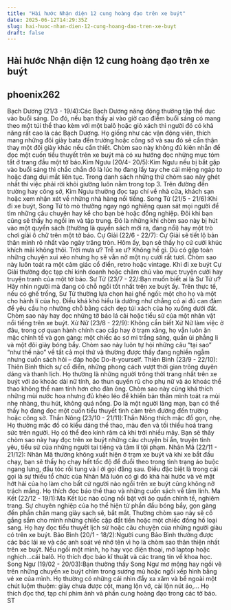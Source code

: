 ```yaml
---
title: "Hài hước Nhận diện 12 cung hoàng đạo trên xe buýt"
date: 2025-06-12T14:29:35Z
slug: hai-huoc-nhan-dien-12-cung-hoang-dao-tren-xe-buyt
draft: false
---
```


## Hài hước Nhận diện 12 cung hoàng đạo trên xe buýt

## phoenix262

​Bạch Dương (21/3 - 19/4):​Các Bạch Dương năng động thường tập thể dục vào buổi sáng. Do đó, nếu bạn thấy ai vào giờ cao điểm buổi sáng có mang theo một túi thể thao kèm với một balô hoặc giỏ xách thì người đó có khả năng rất cao là các Bạch Dương. Họ giống như các vận động viên, thích mang những đôi giày bata đến trường hoặc công sở và sau đó sẽ cẩn thận thay một đôi giày khác nếu cần thiết. Chòm sao này không đủ kiên nhẫn để đọc một cuốn tiểu thuyết trên xe buýt mà có xu hướng đọc những mục tóm tắt ở trang đầu một tờ báo.​Kim Ngưu (20/4- 20/5):​Kim Ngưu nếu bị bắt gặp vào buổi sáng thì chắc chắn đó là lúc họ đang lấy tay che cái miệng ngáp to hoặc đang dụi mắt liên tục. Trong danh sách những thứ chòm sao này ghét nhất thì việc phải rời khỏi giường luôn nằm trong top 3. Trên đường đến trường hay công sở, Kim Ngưu thường đọc tạp chí về nhà cửa, khách sạn hoặc xem nhận xét về những nhà hàng nổi tiếng.​ 
Song Tử (21/5 - 21/6):​Khi đi xe buýt, Song Tử tò mò thường ngay ngó nghiêng quan sát mọi người để tìm những câu chuyện hay kể cho bạn bè hoặc đồng nghiệp. Đôi khi bạn cũng sẽ thấy họ ngồi im và tập trung. Đó là những khi chòm sao này bị hút vào một quyển sách (thường là quyển sách mới ra, đang nổi) hay một trò chơi giải ô chữ trên một tờ báo.​ ​Cự Giải (22/6 - 22/7): ​Cự Giải sẽ tiết lộ bản thân mình rõ nhất vào ngày trăng tròn. Hôm ấy, bạn sẽ thấy họ cứ cười khúc khích mãi không thôi. Trời mưa ư? Trễ xe ư? Không hề gì. Dù có gặp toàn những chuyện xui xẻo nhưng họ sẽ vẫn nở một nụ cười rất tươi. Chòm sao này luôn toát ra một cảm giác cổ điển, retro hoặc vintage. Khi đi xe buýt Cự Giải thường đọc tạp chí kinh doanh hoặc chăm chú vào mục truyện cười hay truyện tranh của một tờ báo.​ ​Sư Tử (23/7 - 22/:​Bạn muốn biết ai là Sư Tử ư? Hãy nhìn người mà đang có chỗ ngồi tốt nhất trên xe buýt ấy. Trên thực tế, nếu có ghế trống, Sư Tử thường lựa chọn hai ghế ngồi: một cho họ và một cho hành lí của họ. Điều khá khó hiểu là dường như chẳng có ai đủ can đảm để yêu cầu họ nhường chỗ bằng cách dẹp túi xách của họ xuống dưới đất. Chòm sao này hay đọc những tờ báo lá cải hoặc tiểu sử của một nhân vật nổi tiếng trên xe buýt.​ ​Xử Nữ (23/8 - 22/9): ​Không cần biết Xử Nữ làm việc ở đâu, trong cơ quan hành chính cao cấp hay ở trạm xăng, họ vẫn luôn ăn mặc chỉnh tề và gọn gàng: một chiếc áo sơ mi trắng sáng, quần ủi phẳng li và một đôi giày bóng bẩy. Chòm sao này luôn tự hỏi những câu “tại sao” “như thế nào” về tất cả mọi thứ và thường được thấy đang nghiền ngẫm nhưng cuốn sách hỏi – đáp hoặc Do-it-yourself.​ ​Thiên Bình (23/9 - 22/10):​Thiên Bình thích sự cổ điển, những phong cách vượt thời gian trông duyên dáng và thanh lịch. Họ thường là những người trông thời trang nhất trên xe buýt với áo khoác dài nữ tính, áo thun quyến rũ cho phụ nữ và áo khoác thể thao không thể nam tính hơn cho đàn ông. Chòm sao này cũng khá thích những mùi nước hoa nhưng đủ khéo léo để khiến bản thân mình toát ra mùi nhẹ nhàng, thu hút, không quá nồng. Do là một người lãng mạn, bạn có thể thấy họ đang đọc một cuốn tiểu thuyết tình cảm trên đường đến trường hoặc công sở.​ ​Thần Nông (23/10 - 21/11):​Thần Nông thích mặc đồ gọn, nhẹ. Họ thường mặc đồ có kiểu dáng thể thao, màu đen và tối thiểu hoá trang sức trên người. Họ có thể đeo kính râm cả khi trời nhiều mây. Bạn sẽ thấy chòm sao này hay đọc trên xe buýt những câu chuyện bí ẩn, truyện tình yêu, tiểu sử của những người tai tiếng và tâm lí tội phạm.​ ​Nhân Mã (22/11 - 21/12): ​Nhân Mã thường không xuất hiện ở trạm xe buýt và khi xe bắt đầu chạy, bạn sẽ thấy họ chạy hết tốc độ để đuổi theo trong tình trạng áo buộc ngang lưng, đầu tóc rối tung và í ới gọi đằng sau. Điều đặc biệt là trong cái gọi là sự thiếu tổ chức của Nhân Mã luôn có gì đó khá hài hước và vẻ mặt hớt hải của họ làm cho bất cứ người nào ngồi trên xe buýt cũng không nỡ trách mắng. Họ thích đọc báo thể thao và những cuốn sách về tâm linh.​ ​Ma Kết (22/12 - 19/1):​Ma Kết lúc nào cũng nổi bật với áo quần chỉnh tề, nghiêm trang. Sự chuyên nghiệp của họ thể hiện từ phần đầu bóng bẩy, gọn gàng đến phần chân mang giày sạch sẽ, bắt mắt. Thường chòm sao này sẽ cố gắng sắm cho mình những chiếc cặp đắt tiền hoặc một chiếc đồng hồ loại sang. Họ hay đọc tiểu thuyết lịch sử hoặc câu chuyện của những người giàu có trên xe buýt.​ ​Bảo Bình (20/1 - 18/2):​Người cung Bảo Bình thường được các bác lái xe và các anh soát vé nhớ tên vì họ là chòm sao thân thiện nhất trên xe buýt. Nếu ngồi một mình, họ hay vọc điện thoại, mở laptop hoặc nghịch…cái balô. Họ thích đọc báo kĩ thuật và các trang tin về khoa học.​ ​Song Ngư (19/02 - 20/03): ​Bạn thường thấy Song Ngư mơ mộng hay ngồi vẽ trên những chuyến xe buýt chìm trong sương mù hoặc ngồi xếp hình bằng vé xe của mình. Họ thường có những cái nhìn đầy xa xăm và bề ngoài một chút luộm thuộm: giày chưa được cột, mang lộn vớ, cài lộn nút áo,… Họ thích đọc thơ, tạp chí phim ảnh và phần cung hoàng đạo trong các tờ báo.​ ​ST​